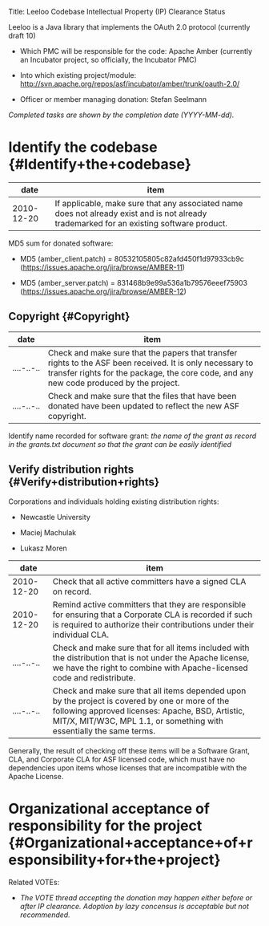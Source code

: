 Title: Leeloo Codebase Intellectual Property (IP) Clearance Status


Leeloo is a Java library that implements the OAuth 2.0 protocol (currently draft 10)



- Which PMC will be responsible for the code: Apache Amber (currently an Incubator project, so officially, the Incubator PMC)


- Into which existing project/module: http://svn.apache.org/repos/asf/incubator/amber/trunk/oauth-2.0/


- Officer or member managing donation: Stefan Seelmann

 _Completed tasks are shown by the completion date (YYYY-MM-dd)._ 


# Identify the codebase {#Identify+the+codebase}

| date | item |
|------|------|
| 2010-12-20 | If applicable, make sure that any associated name does not already exist and is not already trademarked for an existing software product. |

MD5 sum for donated software:

- MD5 (amber_client.patch) = 80532105805c82afd450f1d97933cb9c (https://issues.apache.org/jira/browse/AMBER-11)

- MD5 (amber_server.patch) = 831468b9e99a536a1b79576eeef75903 (https://issues.apache.org/jira/browse/AMBER-12)



## Copyright {#Copyright}

| date | item |
|------|------|
| ....-..-.. | Check and make sure that the papers that transfer rights to the ASF been received. It is only necessary to transfer rights for the package, the core code, and any new code produced by the project. |
| ....-..-.. | Check and make sure that the files that have been donated have been updated to reflect the new ASF copyright. |

Identify name recorded for software grant: _the name of the grant as record in the grants.txt document so that the grant can be easily identified_ 


## Verify distribution rights {#Verify+distribution+rights}

Corporations and individuals holding existing distribution rights:



- Newcastle University

- Maciej Machulak

- Lukasz Moren

| date | item |
|------|------|
| 2010-12-20 | Check that all active committers have a signed CLA on record. |
| 2010-12-20 | Remind active committers that they are responsible for ensuring that a Corporate CLA is recorded if such is required to authorize their contributions under their individual CLA. |
| ....-..-.. | Check and make sure that for all items included with the distribution that is not under the Apache license, we have the right to combine with Apache-licensed code and redistribute. |
| ....-..-.. | Check and make sure that all items depended upon by the project is covered by one or more of the following approved licenses: Apache, BSD, Artistic, MIT/X, MIT/W3C, MPL 1.1, or something with essentially the same terms. |

Generally, the result of checking off these items will be a Software Grant, CLA, and Corporate CLA for ASF licensed code, which must have no dependencies upon items whose licenses that are incompatible with the Apache License.


# Organizational acceptance of responsibility for the project {#Organizational+acceptance+of+responsibility+for+the+project}

Related VOTEs:



-  _The VOTE thread accepting the donation may happen either before or after IP clearance. Adoption by lazy concensus is acceptable but not recommended._ 
